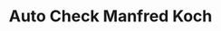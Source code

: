 ---
title: "Auto Check Manfred Koch"
url: /suederbrarup/auto-check-manfred-koch/
shop: Autowerkstatt
---